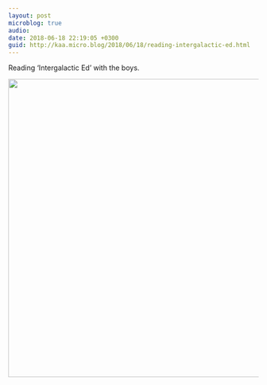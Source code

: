 ```yaml
---
layout: post
microblog: true
audio: 
date: 2018-06-18 22:19:05 +0300
guid: http://kaa.micro.blog/2018/06/18/reading-intergalactic-ed.html
---
```

Reading ‘Intergalactic Ed’ with the boys.

<img src="http://www.kaa.bz/uploads/2018/824f40fc8b.jpg" width="600" height="600" />

